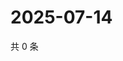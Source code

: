 # 2025-07-14

共 0 条

<!-- BEGIN ZHIHUVIDEO -->
<!-- 最后更新时间 Mon Jul 14 2025 03:08:46 GMT+0800 (China Standard Time) -->

<!-- END ZHIHUVIDEO -->
